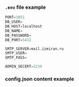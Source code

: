 
### `.env` file example
```py
PORT=3051
DB_USER=
DB_HOST=localhost
DB_NAME=
DB_PASSWORD=
DB_PORT=5432

SMTP_SERVER=mail.izmiran.ru
SMTP_USER=
SMTP_PASS=

ADMIN_SECERT=1234
```

### config.json content example

```json
```
